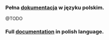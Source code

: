 
###  Pełna [dokumentacja](https://github.com/michal3pol/Computer-Programming-Classes/blob/main/sem4_tamagotchi/Pelna_Dokumentacja_Tamagotchi_PL.pdf) w języku polskim.
@TODO

### Full [documentation](https://github.com/michal3pol/Computer-Programming-Classes/blob/main/sem4_tamagotchi/Pelna_Dokumentacja_Tamagotchi_PL.pdf) in polish language.
